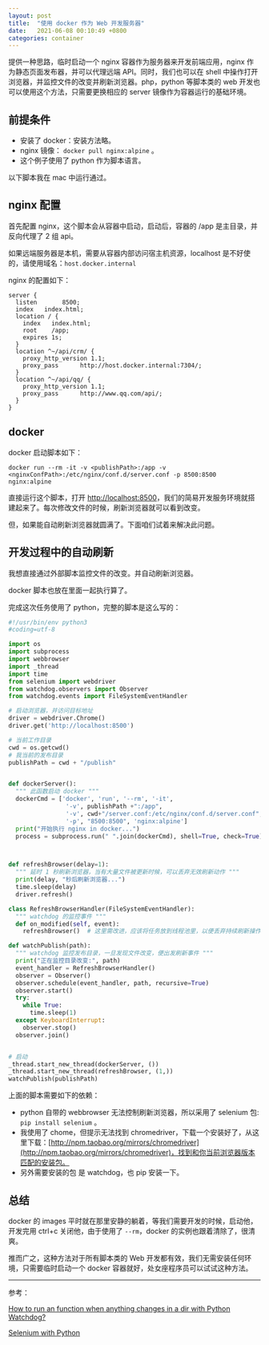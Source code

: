 ```yaml
---
layout: post
title:  "使用 docker 作为 Web 开发服务器"
date:   2021-06-08 00:10:49 +0800
categories: container
---
```


提供一种思路，临时启动一个 nginx 容器作为服务器来开发前端应用，nginx 作为静态页面发布器，并可以代理远端 API。同时，我们也可以在 shell 中操作打开浏览器，并监控文件的改变并刷新浏览器。php，python 等脚本类的 web 开发也可以使用这个方法，只需要更换相应的 server 镜像作为容器运行的基础环境。

## 前提条件

- 安装了 docker：安装方法略。
- nginx 镜像： `docker pull nginx:alpine` 。
- 这个例子使用了 python 作为脚本语言。

以下脚本我在 mac 中运行通过。

## nginx 配置

首先配置 nginx，这个脚本会从容器中启动，启动后，容器的 /app 是主目录，并反向代理了 2 组 api。

如果远端服务器是本机，需要从容器内部访问宿主机资源，localhost 是不好使的，请使用域名：`host.docker.internal`

nginx 的配置如下：

```nginx
server { 
  listen       8500;
  index   index.html;
  location / {
    index   index.html;
    root    /app;
    expires 1s;
  }
  location ^~/api/crm/ {
    proxy_http_version 1.1;
    proxy_pass      http://host.docker.internal:7304/;
  }
  location ^~/api/qq/ {
    proxy_http_version 1.1;
    proxy_pass      http://www.qq.com/api/;
  }
}
```

## docker

docker 启动脚本如下：

```shell
docker run --rm -it -v <publishPath>:/app -v <nginxConfPath>:/etc/nginx/conf.d/server.conf -p 8500:8500 nginx:alpine
```

直接运行这个脚本，打开 <http://localhost:8500>，我们的简易开发服务环境就搭建起来了。每次修改文件的时候，刷新浏览器就可以看到改变。

但，如果能自动刷新浏览器就圆满了。下面咱们试着来解决此问题。

## 开发过程中的自动刷新

我想直接通过外部脚本监控文件的改变。并自动刷新浏览器。

docker 脚本也放在里面一起执行算了。

完成这次任务使用了 python，完整的脚本是这么写的：

```python
#!/usr/bin/env python3
#coding=utf-8

import os 
import subprocess
import webbrowser
import _thread
import time
from selenium import webdriver
from watchdog.observers import Observer
from watchdog.events import FileSystemEventHandler

# 启动浏览器，并访问目标地址
driver = webdriver.Chrome()
driver.get('http://localhost:8500')

# 当前工作目录
cwd = os.getcwd()
# 我当前的发布目录
publishPath = cwd + "/publish"


def dockerServer():
  """ 此函数启动 docker """
  dockerCmd = ['docker', 'run', '--rm', '-it', 
                '-v', publishPath +":/app",
                '-v', cwd+"/server.conf:/etc/nginx/conf.d/server.conf",
                '-p', "8500:8500", 'nginx:alpine']
  print("开始执行 nginx in docker...")
  process = subprocess.run(" ".join(dockerCmd), shell=True, check=True)



def refreshBrowser(delay=1):
  """ 延时 1 秒刷新浏览器，当有大量文件被更新时候，可以丢弃无效刷新动作 """
  print(delay, "秒后刷新浏览器...")
  time.sleep(delay)
  driver.refresh()

class RefreshBrowserHandler(FileSystemEventHandler):
  """ watchdog 的监控事件 """
  def on_modified(self, event):
    refreshBrowser()  # 这里需改进，应该将任务放到线程池里，以便丢弃持续刷新操作。

def watchPublish(path):
  """ watchdog 监控发布目录，一旦发现文件改变，便出发刷新事件 """
  print("正在监控目录改变:", path)
  event_handler = RefreshBrowserHandler()
  observer = Observer()
  observer.schedule(event_handler, path, recursive=True)
  observer.start()
  try:
    while True:
      time.sleep(1)
  except KeyboardInterrupt:
    observer.stop()
  observer.join()


# 启动
_thread.start_new_thread(dockerServer, ())
_thread.start_new_thread(refreshBrowser, (1,))
watchPublish(publishPath)
```

上面的脚本需要如下的依赖：

- python 自带的 webbrowser 无法控制刷新浏览器，所以采用了 selenium 包: `pip install selenium` 。
- 我使用了 chome，但提示无法找到 chromedriver，下载一个安装好了，从这里下载：[http://npm.taobao.org/mirrors/chromedriver](http://npm.taobao.org/mirrors/chromedriver)，找到和你当前浏览器版本匹配的安装包。
- 另外需要安装的包 是 watchdog，也 pip 安装一下。

## 总结

docker 的 images 平时就在那里安静的躺着，等我们需要开发的时候，启动他，开发完用 ctrl+c 关闭他，由于使用了 `--rm`，docker 的实例也跟着清除了，很清爽。

推而广之，这种方法对于所有脚本类的 Web 开发都有效，我们无需安装任何环境，只需要临时启动一个 docker 容器就好，处女座程序员可以试试这种方法。

---

参考：

[How to run an function when anything changes in a dir with Python Watchdog?](https://stackoverflow.com/questions/32923451/how-to-run-an-function-when-anything-changes-in-a-dir-with-python-watchdog)

[Selenium with Python](https://selenium-python.readthedocs.io/)
